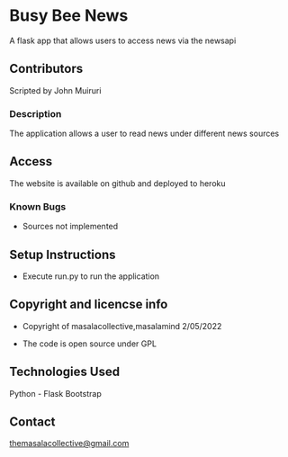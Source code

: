 # Busy Bee News
A flask app that allows users to access news via the newsapi

## Contributors
Scripted by John Muiruri 

### Description
The application allows a user to read news under different news sources 


## Access 
The website is available on github and deployed to heroku 

### Known Bugs 
- Sources not implemented

## Setup Instructions 
- Execute run.py to run the application

## Copyright and licencse info
- Copyright of masalacollective,masalamind 
2/05/2022

- The code is open source under GPL 

## Technologies Used
Python - Flask
Bootstrap 

## Contact 

themasalacollective@gmail.com
